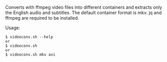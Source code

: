 Converts with ffmpeg video files into different containers and extracts only the English audio and subtitles. The default container format is mkv.
jq and ffmpeg are required to be installed.

Usage:

```
$ videoconv.sh --help
or
$ videoconv.sh
or
$ videoconv.sh mkv avi
```
